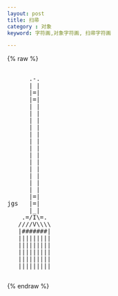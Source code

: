 ```yaml
---
layout: post
title: 扫帚
category : 对象
keyword: 字符画,对象字符画, 扫帚字符画

---
```

{% raw %}
<pre>

      .-.
      | |
      |=|
      |=|
      | |
      | |
      | |
      | |
      | |
      | |
      | |
      | |
      | |
      | |
      | |
      | |
      | |
      |=|
jgs   |=|
      |_|
    .=/I\=.
   ////V\\\\
   |#######|
   |||||||||
   |||||||||
   |||||||||
   |||||||||
   |||||||||
 </pre>
{% endraw %}
